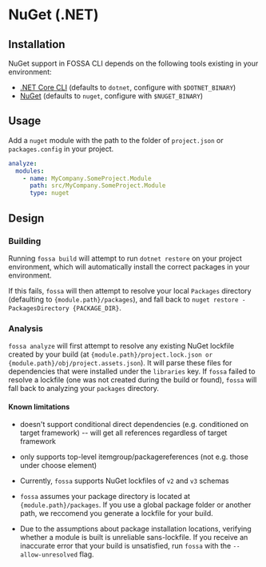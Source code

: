 # NuGet (.NET)

## Installation

NuGet support in FOSSA CLI depends on the following tools existing in your environment:

- [.NET Core CLI](https://docs.microsoft.com/en-us/dotnet/core/tools/) (defaults to `dotnet`, configure with `$DOTNET_BINARY`)
- [NuGet](https://www.nuget.org/downloads) (defaults to `nuget`, configure with `$NUGET_BINARY`)

## Usage

Add a `nuget` module with the path to the folder of `project.json` or `packages.config` in your project.

```yaml
analyze:
  modules:
    - name: MyCompany.SomeProject.Module
      path: src/MyCompany.SomeProject.Module
      type: nuget
```

## Design

### Building

Running `fossa build` will attempt to run `dotnet restore` on your project environment, which will automatically install the correct packages in your environment.

If this fails, `fossa` will then attempt to resolve your local `Packages` directory (defaulting to `{module.path}/packages`), and fall back to `nuget restore -PackagesDirectory {PACKAGE_DIR}`.

### Analysis

`fossa analyze` will first attempt to resolve any existing NuGet lockfile created by your build (at `{module.path}/project.lock.json or {module.path}/obj/project.assets.json`).  It will parse these files for dependencies that were installed under the `libraries` key.  If `fossa` failed to resolve a lockfile (one was not created during the build or found), `fossa` will fall back to analyzing your `packages` directory.

#### Known limitations

- doesn't support conditional direct dependencies (e.g. conditioned on target framework) -- will get all references regardless of target framework
- only supports top-level itemgroup/packagereferences (not e.g. those under choose element)

- Currently, `fossa` supports NuGet lockfiles of `v2` and `v3` schemas
- `fossa` assumes your package directory is located at `{module.path}/packages`.  If you use a global package folder or another path, we reccomend you generate a lockfile for your build.
- Due to the assumptions about package installation locations, verifying whether a module is built is unreliable sans-lockfile.  If you receive an inaccurate error that your build is unsatisfied, run `fossa` with the `--allow-unresolved` flag.
